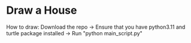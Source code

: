 # Draw a House

How to draw: 
Download the repo -> Ensure that you have python3.11 and turtle package installed -> Run "python main_script.py"
